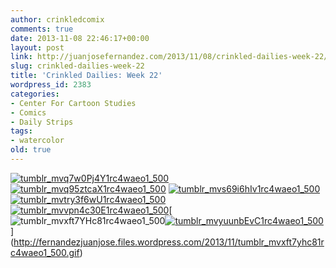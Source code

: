 ```yaml
---
author: crinkledcomix
comments: true
date: 2013-11-08 22:46:17+00:00
layout: post
link: http://juanjosefernandez.com/2013/11/08/crinkled-dailies-week-22/
slug: crinkled-dailies-week-22
title: 'Crinkled Dailies: Week 22'
wordpress_id: 2383
categories:
- Center For Cartoon Studies
- Comics
- Daily Strips
tags:
- watercolor
old: true
---
```


[![tumblr_mvq7w0Pj4Y1rc4waeo1_500](http://fernandezjuanjose.files.wordpress.com/2013/11/tumblr_mvq7w0pj4y1rc4waeo1_500.gif)](http://fernandezjuanjose.files.wordpress.com/2013/11/tumblr_mvq7w0pj4y1rc4waeo1_500.gif) [![tumblr_mvq95ztcaX1rc4waeo1_500](http://fernandezjuanjose.files.wordpress.com/2013/11/tumblr_mvq95ztcax1rc4waeo1_500.gif)](http://fernandezjuanjose.files.wordpress.com/2013/11/tumblr_mvq95ztcax1rc4waeo1_500.gif) [![tumblr_mvs69i6hIv1rc4waeo1_500](http://fernandezjuanjose.files.wordpress.com/2013/11/tumblr_mvs69i6hiv1rc4waeo1_500.gif)](http://fernandezjuanjose.files.wordpress.com/2013/11/tumblr_mvs69i6hiv1rc4waeo1_500.gif) [![tumblr_mvtry3f6wU1rc4waeo1_500](http://fernandezjuanjose.files.wordpress.com/2013/11/tumblr_mvtry3f6wu1rc4waeo1_500.gif)](http://fernandezjuanjose.files.wordpress.com/2013/11/tumblr_mvtry3f6wu1rc4waeo1_500.gif)  [![tumblr_mvvpn4c30E1rc4waeo1_500](http://fernandezjuanjose.files.wordpress.com/2013/11/tumblr_mvvpn4c30e1rc4waeo1_500.gif)](http://fernandezjuanjose.files.wordpress.com/2013/11/tumblr_mvvpn4c30e1rc4waeo1_500.gif)[![tumblr_mvxft7YHc81rc4waeo1_500](http://fernandezjuanjose.files.wordpress.com/2013/11/tumblr_mvxft7yhc81rc4waeo1_500.gif)[![tumblr_mvyuunbEvC1rc4waeo1_500](http://fernandezjuanjose.files.wordpress.com/2013/11/tumblr_mvyuunbevc1rc4waeo1_500.gif)](http://fernandezjuanjose.files.wordpress.com/2013/11/tumblr_mvyuunbevc1rc4waeo1_500.gif)](http://fernandezjuanjose.files.wordpress.com/2013/11/tumblr_mvxft7yhc81rc4waeo1_500.gif)
